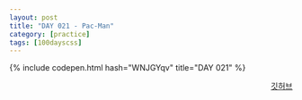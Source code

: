 ```yaml
---
layout: post
title: "DAY 021 - Pac-Man"
category: [practice]
tags: [100dayscss]
---
```


{% include codepen.html hash="WNJGYqv" title="DAY 021" %}

<p align="right">
  <a href="https://github.com/mnmn092631/100daysCSS/tree/main/DAY%20021%20-%20Pac-Man" title="깃허브">깃허브</a>
</p>
